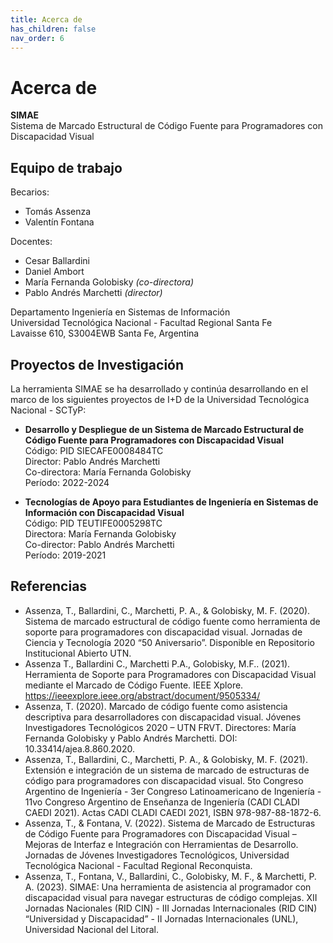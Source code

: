 ```yaml
---
title: Acerca de
has_children: false
nav_order: 6
---
```


# Acerca de

**SIMAE**  
Sistema de Marcado Estructural de Código Fuente para Programadores con Discapacidad Visual

## Equipo de trabajo

Becarios:

* Tomás Assenza
* Valentín Fontana

Docentes:

* Cesar Ballardini
* Daniel Ambort
* María Fernanda Golobisky _(co-directora)_
* Pablo Andrés Marchetti _(director)_

Departamento Ingeniería en Sistemas de Información  
Universidad Tecnológica Nacional - Facultad Regional Santa Fe  
Lavaisse 610, S3004EWB Santa Fe, Argentina

## Proyectos de Investigación

La herramienta SIMAE se ha desarrollado y continúa desarrollando en el marco de los siguientes proyectos de I+D de la Universidad Tecnológica Nacional - SCTyP:

* **Desarrollo y Despliegue de un Sistema de Marcado Estructural de Código Fuente para Programadores con Discapacidad Visual**  
  Código: PID SIECAFE0008484TC  
  Director: Pablo Andrés Marchetti  
  Co-directora: María Fernanda Golobisky  
  Período: 2022-2024

* **Tecnologías de Apoyo para Estudiantes de Ingeniería en Sistemas de Información con Discapacidad Visual**  
  Código: PID TEUTIFE0005298TC  
  Directora: María Fernanda Golobisky  
  Co-director: Pablo Andrés Marchetti  
  Período: 2019-2021

## Referencias

* Assenza, T., Ballardini, C., Marchetti, P. A., & Golobisky, M. F. (2020). Sistema de marcado estructural de código fuente como herramienta de soporte para programadores con discapacidad visual. Jornadas de Ciencia y Tecnología 2020 “50 Aniversario”. Disponible en Repositorio Institucional Abierto UTN.
* Assenza T., Ballardini C., Marchetti P.A., Golobisky, M.F.. (2021). Herramienta de Soporte para Programadores con Discapacidad Visual mediante el Marcado de Código Fuente. IEEE Xplore. https://ieeexplore.ieee.org/abstract/document/9505334/
* Assenza, T. (2020). Marcado de código fuente como asistencia descriptiva para desarrolladores con discapacidad visual. Jóvenes Investigadores Tecnológicos 2020 – UTN FRVT. Directores: María Fernanda Golobisky y Pablo Andrés Marchetti. DOI: 10.33414/ajea.8.860.2020.
* Assenza, T., Ballardini, C., Marchetti, P. A., & Golobisky, M. F. (2021). Extensión e integración de un sistema de marcado de estructuras de código para programadores con discapacidad visual. 5to Congreso Argentino de Ingeniería - 3er Congreso Latinoamericano de Ingeniería - 11vo Congreso Argentino de Enseñanza de Ingeniería (CADI CLADI CAEDI 2021). Actas CADI CLADI CAEDI 2021, ISBN 978-987-88-1872-6.
* Assenza, T., & Fontana, V. (2022). Sistema de Marcado de Estructuras de Código Fuente para Programadores con Discapacidad Visual – Mejoras de Interfaz e Integración con Herramientas de Desarrollo. Jornadas de Jóvenes Investigadores Tecnológicos, Universidad Tecnológica Nacional - Facultad Regional Reconquista.
* Assenza, T., Fontana, V., Ballardini, C., Golobisky, M. F., & Marchetti, P. A. (2023). SIMAE: Una herramienta de asistencia al programador con discapacidad visual para navegar estructuras de código complejas. XII Jornadas Nacionales (RID CIN) - III Jornadas Internacionales (RID CIN) “Universidad y Discapacidad” - II Jornadas Internacionales (UNL), Universidad Nacional del Litoral.